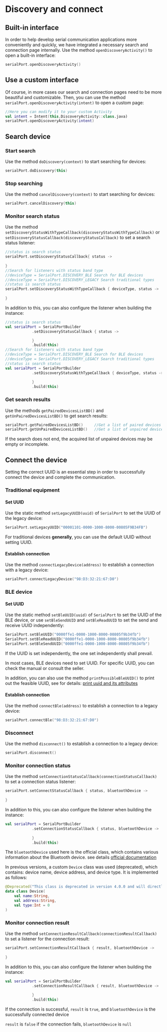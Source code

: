 # Discovery and connect

## Built-in interface

In order to help develop serial communication applications more conveniently and quickly, we have integrated a necessary search and connection page internally. Use the method `openDiscoveryActivity()` to open a built-in interface:

```kotlin
serialPort.openDiscoveryActivity()
```

## Use a custom interface

Of course, in more cases our search and connection pages need to be more beautiful and customizable. Then, you can use the method `serialPort.openDiscoveryActivity(intent)` to open a custom page:

```kotlin
//Here you can modify it to your custom Activity
val intent = Intent(this,DiscoveryActivity::class.java)
serialPort.openDiscoveryActivity(intent)
```

## Search device

### Start search

Use the method `doDiscovery(context)` to start searching for devices:

```kotlin
serialPort.doDiscovery(this)
```

### Stop searching

Use the method `cancelDiscovery(context)` to start searching for devices:

```kotlin
serialPort.cancelDiscovery(this)
```

### Monitor search status

Use the method `setDiscoveryStatusWithTypeCallback(discoveryStatusWithTypeCallback)` or `setDiscoveryStatusCallback(discoveryStatusCallback)` to set a search status listener:

```kotlin
//status is search status
serialPort.setDiscoveryStatusCallback{ status ->  
   
}
//Search for listeners with status band type
//deviceType = SerialPort.DISCOVERY_BLE Search for BLE devices
//deviceType = SerialPort.DISCOVERY_LEGACY Search traditional types
//status is search status
serialPort.setDiscoveryStatusWithTypeCallback { deviceType, status ->
            
}
```

In addition to this, you can also configure the listener when building the instance:

```kotlin
//status is search status
val serialPort = SerialPortBuilder
            .setDiscoveryStatusCallback { status ->

            }
            .build(this)
//Search for listeners with status band type
//deviceType = SerialPort.DISCOVERY_BLE Search for BLE devices
//deviceType = SerialPort.DISCOVERY_LEGACY Search traditional types
//status is search status
val serialPort = SerialPortBuilder
            .setDiscoveryStatusWithTypeCallback { deviceType, status -> 
                
            }
            .build(this)
```

### Get search results

Use the methods `getPairedDevicesListBD()` and `getUnPairedDevicesListBD()` to get search results:

```kotlin
serialPort.getPairedDevicesListBD()		//Get a list of paired devices
serialPort.getUnPairedDevicesListBD()	//Get a list of unpaired devices
```

If the search does not end, the acquired list of unpaired devices may be empty or incomplete.

## Connect the device

Setting the correct UUID is an essential step in order to successfully connect the device and complete the communication.

### Traditional equipment

#### Set UUID

Use the static method `setLegacyUUID(uuid)` of `SerialPort` to set the UUID of the legacy device:

```kotlin
SerialPort.setLegacyUUID("00001101-0000-1000-8000-00805F9B34FB")
```

For traditional devices **generally**, you can use the default UUID without setting UUID.

#### Establish connection

Use the method `connectLegacyDevice(address)` to establish a connection with a legacy device:

```kotlin
serialPort.connectLegacyDevice("98:D3:32:21:67:D0")
```

### BLE device

#### Set UUID

Use the static method `setBleUUID(uuid)` of `SerialPort` to set the UUID of the BLE device, or use `setBleSendUUID` and `setBleReadUUID` to set the send and receive UUID independently:

```kotlin
SerialPort.setBleUUID("0000ffe1-0000-1000-8000-00805f9b34fb")
SerialPort.setBleReadUUID("0000ffe1-0000-1000-8000-00805f9b34fb")
SerialPort.setBleSendUUID("0000ffe1-0000-1000-8000-00805f9b34fb")
```

If the UUID is set independently, the one set independently shall prevail.

In most cases, BLE devices need to set UUID. For specific UUID, you can check the manual or consult the seller.

In addition, you can also use the method `printPossibleBleUUID()` to print out the feasible UUID, see for details: [print uuid and its attributes](./tools_kotlin.html#uuid)

#### Establish connection

Use the method `connectBle(address)` to establish a connection to a legacy device:

```kotlin
serialPort.connectBle("98:D3:32:21:67:D0")
```

### Disconnect

Use the method `disconnect()` to establish a connection to a legacy device:

```kotlin
serialPort.disconnect()
```

### Monitor connection status

Use the method `setConnectionStatusCallback(connectionStatusCallback)` to set a connection status listener:

```kotlin
serialPort.setConnectStatusCallback { status, bluetoothDevice ->  
   
}
```

In addition to this, you can also configure the listener when building the instance:

```kotlin
val serialPort = SerialPortBuilder
            .setConnectionStatusCallback { status, bluetoothDevice -> 
                
            }
            .build(this)
```

The `bluetoothDevice` used here is the official class, which contains various information about the Bluetooth device. see details [official documentation](https://developer.android.google.cn/reference/kotlin/android/bluetooth/BluetoothDevice)

In previous versions, a custom `Device` class was used (deprecated), which contains: device name, device address, and device type. It is implemented as follows:

```kotlin
@Deprecated("This class is deprecated in version 4.0.0 and will directly use the official BluetoothDevice class instead")
data class Device(
    val name:String,
    val address:String,
    val type:Int = 0
)
```

### Monitor connection result

Use the method `setConnectionResultCallback(connectionResultCallback)` to set a listener for the connection result:

```kotlin
serialPort.setConnectionResultCallback { result, bluetoothDevice ->
   
}
```

In addition to this, you can also configure the listener when building the instance:

```kotlin
val serialPort = SerialPortBuilder
            .setConnectionResultCallback { result, bluetoothDevice ->
   
			}
            .build(this)
```

If the connection is successful, `result` is `true`, and `bluetoothDevice` is the successfully connected device

`result` is `false` if the connection fails, `bluetoothDevice` is `null`

